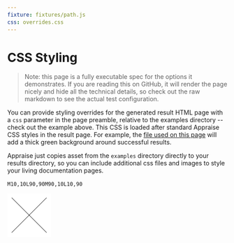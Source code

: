 ```yaml
---
fixture: fixtures/path.js
css: overrides.css
---
```


# CSS Styling

> Note: this page is a fully executable spec for the options it demonstrates. If you are reading this on GitHub, it will render the page nicely and hide all the technical details, so check out the raw markdown to see the actual test configuration.

You can provide styling overrides for the generated result HTML page with a `css` parameter in the page preamble, relative to the examples directory -- check out the example above. This CSS is loaded after standard Appraise CSS styles in the result page. For example, the [file used on this page](overrides.css) will add a thick green background around successful results.

Appraise just copies asset from the `examples` directory directly to your results directory, so you can include additional css files and images to style your living documentation pages.

~~~ example="path with text"
M10,10L90,90M90,10L10,90
~~~

![path with text](images/pathwithtext-08c7bd02-a6ab-4b6e-91d5-7aafaae17cf5.png)

